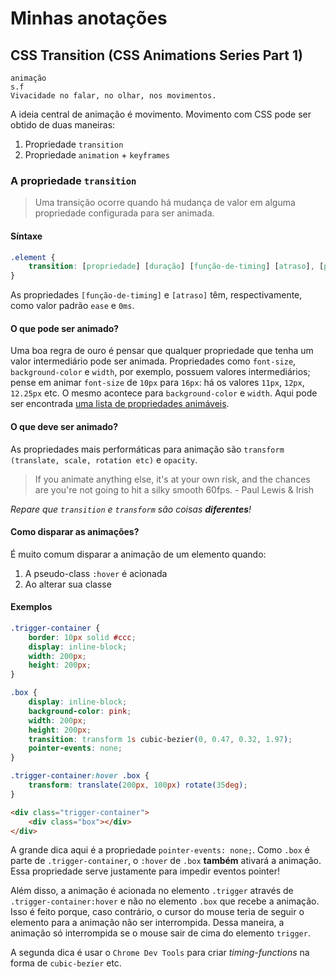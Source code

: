 # Minhas anotações

## CSS Transition (CSS Animations Series Part 1)

```
animação
s.f
Vivacidade no falar, no olhar, nos movimentos.
```

A ideia central de animação é movimento. Movimento com CSS pode ser obtido de duas maneiras:

1. Propriedade `transition`
2. Propriedade `animation` + `keyframes`

### A propriedade `transition`

> Uma transição ocorre quando há mudança de valor em alguma propriedade configurada para ser animada.

#### Síntaxe

```css
.element {
    transition: [propriedade] [duração] [função-de-timing] [atraso], [propriedade-2] [duração-2] [função-de-timing-2] [atraso-2], ...;
}
```

As propriedades `[função-de-timing]` e `[atraso]` têm, respectivamente, como valor padrão `ease` e `0ms`.

#### O que pode ser animado?

Uma boa regra de ouro é pensar que qualquer propriedade que tenha um valor intermediário pode ser animada. Propriedades como `font-size`, `background-color` e `width`, por exemplo, possuem valores intermediários; pense em animar `font-size` de `10px` para `16px`: há os valores `11px`, `12px`, `12.25px` etc. O mesmo acontece para `background-color` e `width`. Aqui pode ser encontrada [uma lista de propriedades animáveis](http://oli.jp/2010/css-animatable-properties/).

#### O que deve ser animado?

As propriedades mais performáticas para animação são `transform (translate, scale, rotation etc)` e `opacity`.

> If you animate anything else, it's at your own risk, and the chances are you're not going to hit a silky smooth 60fps. - Paul Lewis & Irish

*Repare que `transition` e `transform` são coisas **diferentes**!*

#### Como disparar as animações?

É muito comum disparar a animação de um elemento quando:

1. A pseudo-class `:hover` é acionada
2. Ao alterar sua classe


#### Exemplos

```css
.trigger-container {
    border: 10px solid #ccc;
    display: inline-block;
    width: 200px;
    height: 200px;
}

.box {
    display: inline-block;
    background-color: pink;
    width: 200px;
    height: 200px;
    transition: transform 1s cubic-bezier(0, 0.47, 0.32, 1.97);
    pointer-events: none;
}

.trigger-container:hover .box {
    transform: translate(200px, 100px) rotate(35deg);
}
```

```html
<div class="trigger-container">
    <div class="box"></div>
</div>
```

A grande dica aqui é a propriedade `pointer-events: none;`. Como `.box` é parte de `.trigger-container`, o `:hover` de `.box` **também** ativará a animação. Essa propriedade serve justamente para impedir eventos pointer!

Além disso, a animação é acionada no elemento `.trigger` através de `.trigger-container:hover` e não no elemento `.box` que recebe a animação. Isso é feito porque, caso contrário, o cursor do mouse teria de seguir o elemento para a animação não ser interrompida. Dessa maneira, a animação só interrompida se o mouse sair de cima do elemento `trigger`.

A segunda dica é usar o `Chrome Dev Tools` para criar *timing-functions* na forma de `cubic-bezier` etc.
